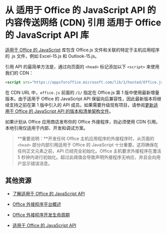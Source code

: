 
# <a name="referencing-the-javascript-api-for-office-library-from-its-content-delivery-network-cdn"></a>从 适用于 Office 的 JavaScript API 的内容传送网络 (CDN) 引用 适用于 Office 的 JavaScript API 库


[适用于 Office 的 JavaScript](../../reference/javascript-api-for-office.md) 库包含 Office.js 文件和关联的特定于主机应用程序的 .js 文件，例如 Excel-15.js 和 Outlook-15.js。 


引用 API 的最简单方法是，通过向页面的 `<head>` 标记添加以下 `<script>` 来使用我们的 CDN：  

```html
<script src="https://appsforoffice.microsoft.com/lib/1/hosted/Office.js" type="text/javascript"></script>
```

在 CDN URL 中，`office.js` 前面的 `/1/` 指定在 Office.js 第 1 版中使用最新增量版本。由于适用于 Office 的 JavaScript API 保留向后兼容性，因此最新版本将继续支持之前在第 1 版中引入的 API 成员。如果需要升级现有项目，请参阅[更新适用于 Office 的 JavaScript API 的版本和清单架构文件](../docs/develop/update-your-javascript-api-for-office-and-manifest-schema-version.md)。 

如果计划从 Office 应用商店发布你的 Office 外接程序，则必须使用 CDN 引用。本地引用仅适用于内部、开发和调试方案。

> **重要说明：**开发任何 Office 主机应用程序的外接程序时，从页面的 `<head>` 部分内部引用适用于 Office 的 JavaScript 十分重要。这将确保在任何正文元素之前，API 已经完全初始化。Office 主机要求外接程序在激活 5 秒钟内进行初始化。超过此阈值会导致声明外接程序无响应，并且会向用户显示错误消息。       

## <a name="additional-resources"></a>其他资源



- [了解适用于 Office 的 JavaScript API](../../docs/develop/understanding-the-javascript-api-for-office.md)
    
- [Office 外接程序平台概述](../../docs/overview/office-add-ins.md)
    
- [Office 外接程序开发生命周期](../../docs/design/add-in-development-lifecycle.md)
    
- [适用于 Office 的 JavaScript API](../../reference/javascript-api-for-office.md)
    
